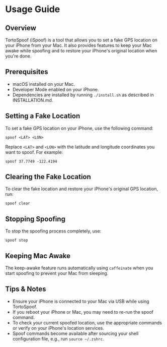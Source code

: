 # Usage Guide

## Overview

TortoSpoof (iSpoof) is a tool that allows you to set a fake GPS location on your iPhone from your Mac. It also provides features to keep your Mac awake while spoofing and to restore your iPhone's original location when you're done.

## Prerequisites

- macOS installed on your Mac.
- Developer Mode enabled on your iPhone.
- Dependencies are installed by running `./install.sh` as described in INSTALLATION.md.

## Setting a Fake Location

To set a fake GPS location on your iPhone, use the following command:

```shell
spoof <LAT> <LON>
```

Replace `<LAT>` and `<LON>` with the latitude and longitude coordinates you want to spoof. For example:

```shell
spoof 37.7749 -122.4194
```

## Clearing the Fake Location

To clear the fake location and restore your iPhone's original GPS location, run:

```shell
spoof clear
```

## Stopping Spoofing

To stop the spoofing process completely, use:

```shell
spoof stop
```

## Keeping Mac Awake

The keep-awake feature runs automatically using `caffeinate` when you start spoofing to prevent your Mac from sleeping.

## Tips & Notes

- Ensure your iPhone is connected to your Mac via USB while using TortoSpoof.
- If you reboot your iPhone or Mac, you may need to re-run the spoof command.
- To check your current spoofed location, use the appropriate commands or verify on your iPhone's location services.
- Spoof commands become available after sourcing your shell configuration file, e.g., run `source ~/.zshrc`.
